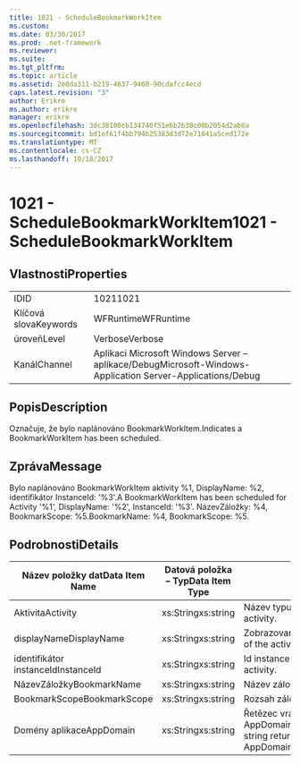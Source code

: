 ```yaml
---
title: 1021 - ScheduleBookmarkWorkItem
ms.custom: 
ms.date: 03/30/2017
ms.prod: .net-framework
ms.reviewer: 
ms.suite: 
ms.tgt_pltfrm: 
ms.topic: article
ms.assetid: 2e0da311-b219-4637-9460-90cdafcc4ecd
caps.latest.revision: "3"
author: Erikre
ms.author: erikre
manager: erikre
ms.openlocfilehash: 3dc30100cb134740f51e6b2b38c00b2054d2ab0a
ms.sourcegitcommit: bd1ef61f4bb794b25383d3d72e71041a5ced172e
ms.translationtype: MT
ms.contentlocale: cs-CZ
ms.lasthandoff: 10/18/2017
---
```

# <a name="1021---schedulebookmarkworkitem"></a><span data-ttu-id="9d47d-102">1021 - ScheduleBookmarkWorkItem</span><span class="sxs-lookup"><span data-stu-id="9d47d-102">1021 - ScheduleBookmarkWorkItem</span></span>
## <a name="properties"></a><span data-ttu-id="9d47d-103">Vlastnosti</span><span class="sxs-lookup"><span data-stu-id="9d47d-103">Properties</span></span>  
  
|||  
|-|-|  
|<span data-ttu-id="9d47d-104">ID</span><span class="sxs-lookup"><span data-stu-id="9d47d-104">ID</span></span>|<span data-ttu-id="9d47d-105">1021</span><span class="sxs-lookup"><span data-stu-id="9d47d-105">1021</span></span>|  
|<span data-ttu-id="9d47d-106">Klíčová slova</span><span class="sxs-lookup"><span data-stu-id="9d47d-106">Keywords</span></span>|<span data-ttu-id="9d47d-107">WFRuntime</span><span class="sxs-lookup"><span data-stu-id="9d47d-107">WFRuntime</span></span>|  
|<span data-ttu-id="9d47d-108">úroveň</span><span class="sxs-lookup"><span data-stu-id="9d47d-108">Level</span></span>|<span data-ttu-id="9d47d-109">Verbose</span><span class="sxs-lookup"><span data-stu-id="9d47d-109">Verbose</span></span>|  
|<span data-ttu-id="9d47d-110">Kanál</span><span class="sxs-lookup"><span data-stu-id="9d47d-110">Channel</span></span>|<span data-ttu-id="9d47d-111">Aplikaci Microsoft Windows Server – aplikace/Debug</span><span class="sxs-lookup"><span data-stu-id="9d47d-111">Microsoft-Windows-Application Server-Applications/Debug</span></span>|  
  
## <a name="description"></a><span data-ttu-id="9d47d-112">Popis</span><span class="sxs-lookup"><span data-stu-id="9d47d-112">Description</span></span>  
 <span data-ttu-id="9d47d-113">Označuje, že bylo naplánováno BookmarkWorkItem.</span><span class="sxs-lookup"><span data-stu-id="9d47d-113">Indicates a BookmarkWorkItem has been scheduled.</span></span>  
  
## <a name="message"></a><span data-ttu-id="9d47d-114">Zpráva</span><span class="sxs-lookup"><span data-stu-id="9d47d-114">Message</span></span>  
 <span data-ttu-id="9d47d-115">Bylo naplánováno BookmarkWorkItem aktivity %1, DisplayName: %2, identifikátor InstanceId: '%3'.</span><span class="sxs-lookup"><span data-stu-id="9d47d-115">A BookmarkWorkItem has been scheduled for Activity '%1', DisplayName: '%2', InstanceId: '%3'.</span></span>  <span data-ttu-id="9d47d-116">NázevZáložky: %4, BookmarkScope: %5.</span><span class="sxs-lookup"><span data-stu-id="9d47d-116">BookmarkName: %4, BookmarkScope: %5.</span></span>  
  
## <a name="details"></a><span data-ttu-id="9d47d-117">Podrobnosti</span><span class="sxs-lookup"><span data-stu-id="9d47d-117">Details</span></span>  
  
|<span data-ttu-id="9d47d-118">Název položky dat</span><span class="sxs-lookup"><span data-stu-id="9d47d-118">Data Item Name</span></span>|<span data-ttu-id="9d47d-119">Datová položka – Typ</span><span class="sxs-lookup"><span data-stu-id="9d47d-119">Data Item Type</span></span>|<span data-ttu-id="9d47d-120">Popis</span><span class="sxs-lookup"><span data-stu-id="9d47d-120">Description</span></span>|  
|--------------------|--------------------|-----------------|  
|<span data-ttu-id="9d47d-121">Aktivita</span><span class="sxs-lookup"><span data-stu-id="9d47d-121">Activity</span></span>|<span data-ttu-id="9d47d-122">xs:String</span><span class="sxs-lookup"><span data-stu-id="9d47d-122">xs:string</span></span>|<span data-ttu-id="9d47d-123">Název typu aktivity.</span><span class="sxs-lookup"><span data-stu-id="9d47d-123">The type name of the activity.</span></span>|  
|<span data-ttu-id="9d47d-124">displayName</span><span class="sxs-lookup"><span data-stu-id="9d47d-124">DisplayName</span></span>|<span data-ttu-id="9d47d-125">xs:String</span><span class="sxs-lookup"><span data-stu-id="9d47d-125">xs:string</span></span>|<span data-ttu-id="9d47d-126">Zobrazovaný název aktivity.</span><span class="sxs-lookup"><span data-stu-id="9d47d-126">The display name of the activity.</span></span>|  
|<span data-ttu-id="9d47d-127">identifikátor instanceId</span><span class="sxs-lookup"><span data-stu-id="9d47d-127">InstanceId</span></span>|<span data-ttu-id="9d47d-128">xs:String</span><span class="sxs-lookup"><span data-stu-id="9d47d-128">xs:string</span></span>|<span data-ttu-id="9d47d-129">Id instance aktivity.</span><span class="sxs-lookup"><span data-stu-id="9d47d-129">The instance id of the activity.</span></span>|  
|<span data-ttu-id="9d47d-130">NázevZáložky</span><span class="sxs-lookup"><span data-stu-id="9d47d-130">BookmarkName</span></span>|<span data-ttu-id="9d47d-131">xs:String</span><span class="sxs-lookup"><span data-stu-id="9d47d-131">xs:string</span></span>|<span data-ttu-id="9d47d-132">Název záložky</span><span class="sxs-lookup"><span data-stu-id="9d47d-132">The name of the bookmark.</span></span>|  
|<span data-ttu-id="9d47d-133">BookmarkScope</span><span class="sxs-lookup"><span data-stu-id="9d47d-133">BookmarkScope</span></span>|<span data-ttu-id="9d47d-134">xs:String</span><span class="sxs-lookup"><span data-stu-id="9d47d-134">xs:string</span></span>|<span data-ttu-id="9d47d-135">Rozsah záložky.</span><span class="sxs-lookup"><span data-stu-id="9d47d-135">The scope of the bookmark.</span></span>|  
|<span data-ttu-id="9d47d-136">Domény aplikace</span><span class="sxs-lookup"><span data-stu-id="9d47d-136">AppDomain</span></span>|<span data-ttu-id="9d47d-137">xs:String</span><span class="sxs-lookup"><span data-stu-id="9d47d-137">xs:string</span></span>|<span data-ttu-id="9d47d-138">Řetězec vrácený AppDomain.CurrentDomain.FriendlyName.</span><span class="sxs-lookup"><span data-stu-id="9d47d-138">The string returned by AppDomain.CurrentDomain.FriendlyName.</span></span>|
